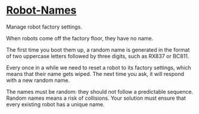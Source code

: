 # [Robot-Names](https://exercism.io/my/solutions/3b044856e3bb4caf90a54b0758f45d1c)

Manage robot factory settings.

When robots come off the factory floor, they have no name.

The first time you boot them up, a random name is generated in the format of two uppercase letters followed by three digits, such as RX837 or BC811.

Every once in a while we need to reset a robot to its factory settings, which means that their name gets wiped. The next time you ask, it will respond with a new random name.

The names must be random: they should not follow a predictable sequence. Random names means a risk of collisions. Your solution must ensure that every existing robot has a unique name.
